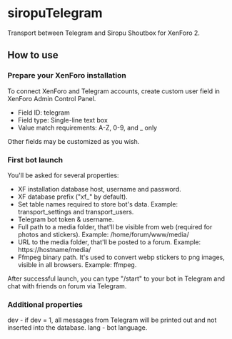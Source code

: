 # siropuTelegram
Transport between Telegram and Siropu Shoutbox for XenForo 2.

## How to use
### Prepare your XenForo installation
To connect XenForo and Telegram accounts, create custom user field in XenForo Admin Control Panel.

* Field ID: telegram
* Field type: Single-line text box
* Value match requirements: A-Z, 0-9, and _ only

Other fields may be customized as you wish.

### First bot launch
You'll be asked for several properties:
* XF installation database host, username and password.
* XF database prefix ("xf_" by default).
* Set table names required to store bot's data. Example: transport_settings and transport_users.
* Telegram bot token & username.
* Full path to a media folder, that'll be visible from web (required for photos and stickers). Example: /home/forum/www/media/
* URL to the media folder, that'll be posted to a forum. Example: https://hostname/media/
* Ffmpeg binary path. It's used to convert webp stickers to png images, visible in all browsers. Example: ffmpeg.

After successful launch, you can type "/start" to your bot in Telegram and chat with friends on forum via Telegram.

### Additional properties
dev - if dev = 1, all messages from Telegram will be printed out and not inserted into the database.
lang - bot language.